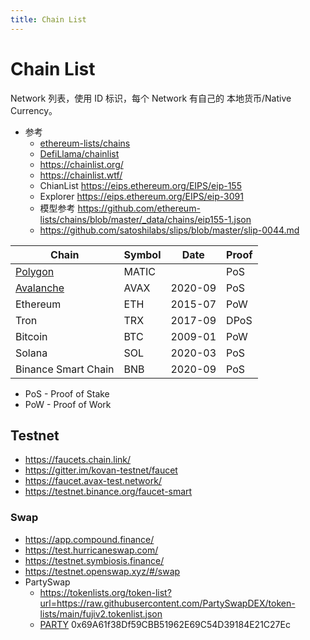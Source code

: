 ```yaml
---
title: Chain List
---
```


# Chain List

Network 列表，使用 ID 标识，每个 Network 有自己的 本地货币/Native Currency。

- 参考
  - [ethereum-lists/chains](https://github.com/ethereum-lists/chains)
  - [DefiLlama/chainlist](https://github.com/DefiLlama/chainlist)
  - https://chainlist.org/
  - https://chainlist.wtf/
  - ChianList https://eips.ethereum.org/EIPS/eip-155
  - Explorer https://eips.ethereum.org/EIPS/eip-3091
  - 模型参考 https://github.com/ethereum-lists/chains/blob/master/_data/chains/eip155-1.json
  - https://github.com/satoshilabs/slips/blob/master/slip-0044.md

| Chain                       | Symbol | Date    | Proof |
| --------------------------- | ------ | ------- | ----- |
| [Polygon](./polygon.md)     | MATIC  |         | PoS   |
| [Avalanche](./avalanche.md) | AVAX   | 2020-09 | PoS   |
| Ethereum                    | ETH    | 2015-07 | PoW   |
| Tron                        | TRX    | 2017-09 | DPoS  |
| Bitcoin                     | BTC    | 2009-01 | PoW   |
| Solana                      | SOL    | 2020-03 | PoS   |
| Binance Smart Chain         | BNB    | 2020-09 | PoS   |

- PoS - Proof of Stake
- PoW - Proof of Work

## Testnet

- https://faucets.chain.link/
- https://gitter.im/kovan-testnet/faucet
- https://faucet.avax-test.network/
- https://testnet.binance.org/faucet-smart

### Swap

- https://app.compound.finance/
- https://test.hurricaneswap.com/
- https://testnet.symbiosis.finance/
- https://testnet.openswap.xyz/#/swap
- PartySwap
  - https://tokenlists.org/token-list?url=https://raw.githubusercontent.com/PartySwapDEX/token-lists/main/fujiv2.tokenlist.json
  - [PARTY](./swap/partyswap.md) 0x69A61f38Df59CBB51962E69C54D39184E21C27Ec

